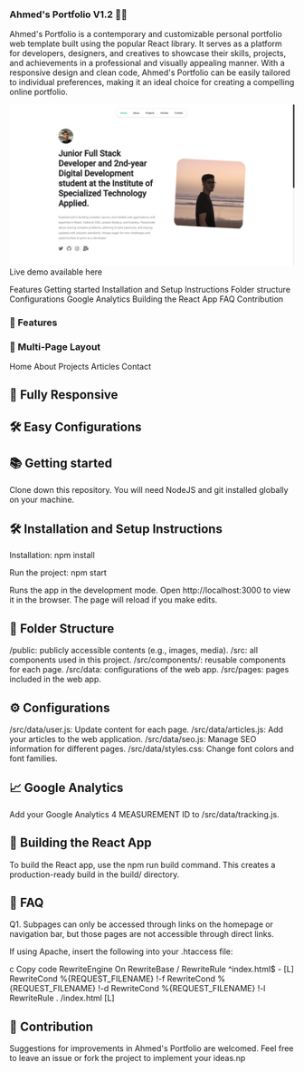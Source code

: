 ### Ahmed's Portfolio V1.2 👨‍💻
Ahmed's Portfolio is a contemporary and customizable personal portfolio web template built using the popular React library. It serves as a platform for developers, designers, and creatives to showcase their skills, projects, and achievements in a professional and visually appealing manner. With a responsive design and clean code, Ahmed's Portfolio can be easily tailored to individual preferences, making it an ideal choice for creating a compelling online portfolio.

<center>
<img src="./public/portfolio.png" alt="Ahmed's Portfolio" />
</center>
Live demo available here

Features
Getting started
Installation and Setup Instructions
Folder structure
Configurations
Google Analytics
Building the React App
FAQ
Contribution
### 📙  Features
### 📖  Multi-Page Layout
Home
About
Projects
Articles
Contact
## 📱 Fully Responsive
## 🛠 Easy Configurations
## 📚 Getting started
Clone down this repository. You will need NodeJS and git installed globally on your machine.

## 🛠 Installation and Setup Instructions
Installation: npm install

Run the project: npm start

Runs the app in the development mode.
Open http://localhost:3000 to view it in the browser.
The page will reload if you make edits.

## 📁 Folder Structure
/public: publicly accessible contents (e.g., images, media).
/src: all components used in this project.
/src/components/: reusable components for each page.
/src/data: configurations of the web app.
/src/pages: pages included in the web app.
## ⚙️ Configurations
/src/data/user.js: Update content for each page.
/src/data/articles.js: Add your articles to the web application.
/src/data/seo.js: Manage SEO information for different pages.
/src/data/styles.css: Change font colors and font families.
## 📈 Google Analytics
Add your Google Analytics 4 MEASUREMENT ID to /src/data/tracking.js.

## 🚀 Building the React App
To build the React app, use the npm run build command. This creates a production-ready build in the build/ directory.

## 🤔 FAQ
Q1. Subpages can only be accessed through links on the homepage or navigation bar, but those pages are not accessible through direct links.

If using Apache, insert the following into your .htaccess file:

c
Copy code
    <IfModule mod_rewrite.c>
        RewriteEngine On
        RewriteBase /
        RewriteRule ^index\.html$ - [L]
        RewriteCond %{REQUEST_FILENAME} !-f
        RewriteCond %{REQUEST_FILENAME} !-d
        RewriteCond %{REQUEST_FILENAME} !-l
        RewriteRule . /index.html [L]
    </IfModule>
    
## 🌱 Contribution

Suggestions for improvements in Ahmed's Portfolio are welcomed. Feel free to leave an issue or fork the project to implement your ideas.np